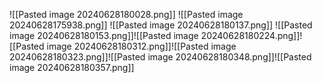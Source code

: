 ![[Pasted image 20240628180028.png]] ![[Pasted image 20240628175938.png]]
 ![[Pasted image 20240628180137.png]]
 ![[Pasted image 20240628180153.png]]![[Pasted image 20240628180224.png]]![[Pasted image 20240628180312.png]]![[Pasted image 20240628180323.png]]![[Pasted image 20240628180348.png]]![[Pasted image 20240628180357.png]]